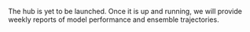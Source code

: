 The hub is yet to be launched. Once it is up and running, we will provide weekly reports of model performance and ensemble trajectories.
